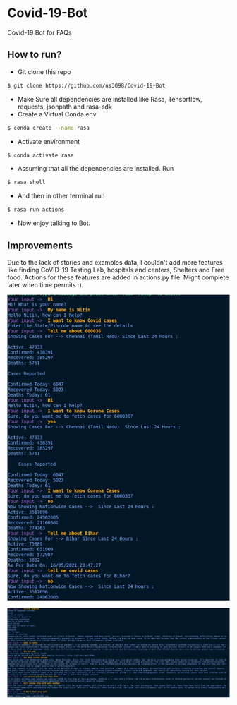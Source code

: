 # Covid-19-Bot
Covid-19 Bot for FAQs

## How to run?

- Git clone this repo 
```sh
$ git clone https://github.com/ns3098/Covid-19-Bot
```
- Make Sure all dependencies are installed like Rasa, Tensorflow, requests, jsonpath and rasa-sdk
- Create a Virtual Conda env
```sh
$ conda create --name rasa
```
- Activate environment
```sh
$ conda activate rasa
```
- Assuming that all the dependencies are installed. Run
```sh
$ rasa shell
```
- And then in other terminal run
```sh
$ rasa run actions
```
- Now enjoy talking to Bot.

## Improvements
Due to the lack of stories and examples data, I couldn't add more features like finding CoVID-19 Testing Lab, hospitals and centers, Shelters and Free food. 
Actions for these features are added in actions.py file. Might complete later when time permits :).

<p align="center">
  <img src="/screenshots/Screenshot from 2021-05-17 00-00-02.png">
</p>
<p align="center">
  <img src="/screenshots/Screenshot from 2021-05-17 00-03-01.png">
</p>
